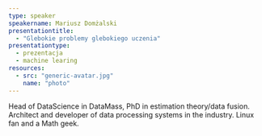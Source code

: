 ```yaml
---
type: speaker
speakername: Mariusz Domżalski
presentationtitle: 
  - "Glebokie problemy glebokiego uczenia"
presentationtype: 
  - prezentacja 
  - machine learing
resources:
  - src: "generic-avatar.jpg"
    name: "photo"
---
```


Head of DataScience in DataMass, PhD in estimation theory/data fusion. Architect and developer of data processing systems in the industry. Linux fan and a Math geek.